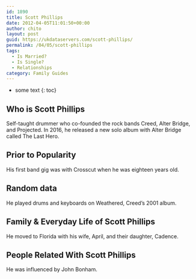 ```yaml
---
id: 1890
title: Scott Phillips
date: 2012-04-05T11:01:50+00:00
author: chito
layout: post
guid: https://ukdataservers.com/scott-phillips/
permalink: /04/05/scott-phillips
tags:
  - Is Married?
  - Is Single?
  - Relationships
category: Family Guides
---
```


* some text
{: toc}
          
          
## Who is  Scott Phillips
                  
                  
                  
Self-taught drummer who co-founded the rock bands Creed, Alter Bridge, and Projected. In 2016, he released a new solo album with Alter Bridge called The Last Hero. 
                  
                
                
                
## Prior to Popularity 
                  
                  
                  
His first band gig was with Crosscut when he was eighteen years old.
                  
                
                
                
## Random data 
                  
                  
                  
He played drums and keyboards on Weathered, Creed&#8217;s 2001 album.
                  
                
                
                
## Family & Everyday Life of Scott Phillips
                  
                  
                  
He moved to Florida with his wife, April, and their daughter, Cadence.
                  
                
                
                
## People Related With  Scott Phillips
                  
                  
                  
He was influenced by John Bonham.
                  
                
              
            
          
          
          
    
    
  
